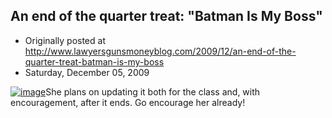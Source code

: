 ## An end of the quarter treat: &#34;Batman Is My Boss&#34;

 * Originally posted at http://www.lawyersgunsmoneyblog.com/2009/12/an-end-of-the-quarter-treat-batman-is-my-boss
 * Saturday, December 05, 2009

[![image](http://2.bp.blogspot.com/\_ZEf6TUYdm\_0/Sxm0dvRks\_I/AAAAAAAAACg/sPvVi3SJ0mo/s400/batcave.jpg)](http://2.bp.blogspot.com/\_ZEf6TUYdm\_0/Sxm0dvRks\_I/AAAAAAAAACg/sPvVi3SJ0mo/s1600-h/batcave.jpg)She plans on updating it both for the class and, with encouragement, after it ends.  Go encourage her already!